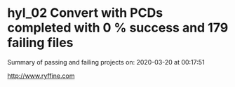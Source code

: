 # hyl_02 Convert with PCDs completed with 0 % success and 179 failing files

Summary of passing and failing projects on: 2020-03-20 at 00:17:51

http://www.ryffine.com
